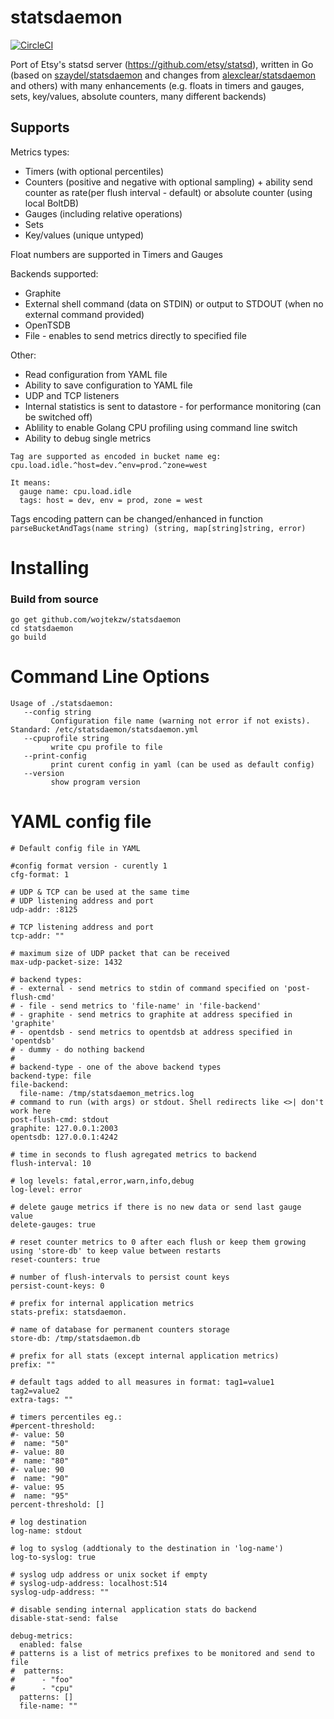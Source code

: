 statsdaemon
==========
[![CircleCI](https://circleci.com/gh/wojtekzw/statsdaemon.svg?style=svg)](https://circleci.com/gh/wojtekzw/statsdaemon)


Port of Etsy's statsd server (https://github.com/etsy/statsd), written in Go (based on
  [szaydel/statsdaemon](https://github.com/szaydel/statsdaemon) and changes from
  [alexclear/statsdaemon](https://github.com/alexclear/statsdaemon) and others)
  with many enhancements (e.g. floats in timers and gauges, sets, key/values, absolute counters, many different backends)

Supports
--------
Metrics types:
* Timers (with optional percentiles)
* Counters (positive and negative with optional sampling) + ability send counter as rate(per flush interval - default) or absolute counter (using local BoltDB)
* Gauges (including relative operations)
* Sets
* Key/values (unique untyped)

Float numbers are supported in Timers and  Gauges

Backends supported:
* Graphite
* External shell command (data on STDIN) or output to STDOUT (when no external command provided)
* OpenTSDB
* File - enables to send metrics directly to specified file

Other:
* Read configuration from YAML file
* Ability to save configuration to YAML file
* UDP and TCP listeners
* Internal statistics is sent to datastore - for performance monitoring (can be switched off)
* Ablility to enable  Golang CPU profiling using command line switch
* Ability to debug single metrics

```
Tag are supported as encoded in bucket name eg:
cpu.load.idle.^host=dev.^env=prod.^zone=west

It means:
  gauge name: cpu.load.idle
  tags: host = dev, env = prod, zone = west
```
Tags encoding pattern can be changed/enhanced in function `parseBucketAndTags(name string) (string, map[string]string, error)`


Installing
==========
### Build from source
```
go get github.com/wojtekzw/statsdaemon
cd statsdaemon
go build
```

Command Line Options
====================

```
Usage of ./statsdaemon:
   --config string
         Configuration file name (warning not error if not exists). Standard: /etc/statsdaemon/statsdaemon.yml
   --cpuprofile string
         write cpu profile to file
   --print-config
         print curent config in yaml (can be used as default config)
   --version
         show program version
```


YAML config file
===================
```
# Default config file in YAML

#config format version - curently 1 
cfg-format: 1

# UDP & TCP can be used at the same time
# UDP listening address and port
udp-addr: :8125

# TCP listening address and port
tcp-addr: ""

# maximum size of UDP packet that can be received
max-udp-packet-size: 1432

# backend types: 
# - external - send metrics to stdin of command specified on 'post-flush-cmd'
# - file - send metrics to 'file-name' in 'file-backend'
# - graphite - send metrics to graphite at address specified in 'graphite'
# - opentdsb - send metrics to opentdsb at address specified in 'opentdsb'
# - dummy - do nothing backend
#
# backend-type - one of the above backend types
backend-type: file
file-backend:
  file-name: /tmp/statsdaemon_metrics.log
# command to run (with args) or stdout. Shell redirects like <>| don't work here  
post-flush-cmd: stdout
graphite: 127.0.0.1:2003
opentsdb: 127.0.0.1:4242

# time in seconds to flush agregated metrics to backend
flush-interval: 10

# log levels: fatal,error,warn,info,debug
log-level: error

# delete gauge metrics if there is no new data or send last gauge value 
delete-gauges: true

# reset counter metrics to 0 after each flush or keep them growing using 'store-db' to keep value between restarts 
reset-counters: true

# number of flush-intervals to persist count keys
persist-count-keys: 0

# prefix for internal application metrics
stats-prefix: statsdaemon.

# name of database for permanent counters storage
store-db: /tmp/statsdaemon.db

# prefix for all stats (except internal application metrics)
prefix: ""

# default tags added to all measures in format: tag1=value1 tag2=value2
extra-tags: ""

# timers percentiles eg.:
#percent-threshold:  
#- value: 50
#  name: "50"
#- value: 80
#  name: "80"
#- value: 90
#  name: "90"
#- value: 95
#  name: "95"
percent-threshold: []

# log destination
log-name: stdout

# log to syslog (addtionaly to the destination in 'log-name')
log-to-syslog: true

# syslog udp address or unix socket if empty 
# syslog-udp-address: localhost:514
syslog-udp-address: ""

# disable sending internal application stats do backend
disable-stat-send: false

debug-metrics:
  enabled: false
# patterns is a list of metrics prefixes to be monitored and send to file  
#  patterns:
#      - "foo"
#      - "cpu"
  patterns: []
  file-name: ""

```